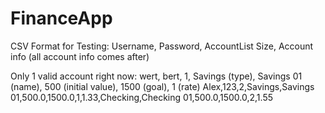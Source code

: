 # FinanceApp

CSV Format for Testing:
Username, Password, AccountList Size, Account info (all account info comes after)

Only 1 valid account right now:
wert, bert, 1, Savings (type), Savings 01 (name), 500 (initial value), 1500 (goal), 1 (rate)
Alex,123,2,Savings,Savings 01,500.0,1500.0,1,1.33,Checking,Checking 01,500.0,1500.0,2,1.55

